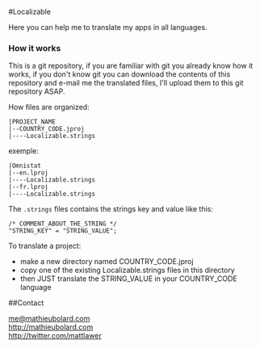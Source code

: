 #Localizable

Here you can help me to translate my apps in all languages.

### How it works

This is a git repository, if you are familiar with git you already know how it works, if you don't know git you can download the contents of this repository and e-mail me the translated files, I'll upload them to this git repository ASAP.

How files are organized:

	|PROJECT_NAME
	|--COUNTRY_CODE.jproj
	|----Localizable.strings

exemple:

	|Omnistat
	|--en.lproj
	|----Localizable.strings
	|--fr.lproj
	|----Localizable.strings

The `.strings` files contains the strings key and value like this:

	/* COMMENT_ABOUT_THE_STRING */
	"STRING_KEY" = "STRING_VALUE";


To translate a project:

* make a new directory named COUNTRY_CODE.jproj
* copy one of the existing Localizable.strings files in this directory
* then JUST translate the STRING_VALUE in your COUNTRY_CODE language


##Contact

me@mathieubolard.com<br />
http://mathieubolard.com<br />
http://twitter.com/mattlawer
